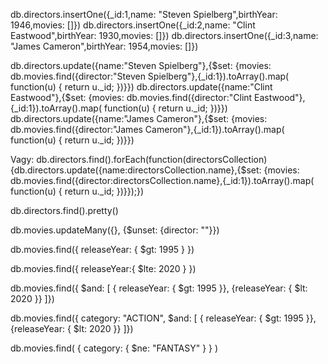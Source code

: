 db.directors.insertOne({\_id:1,name: "Steven Spielberg",birthYear: 1946,movies: []})
db.directors.insertOne({\_id:2,name: "Clint Eastwood",birthYear: 1930,movies: []})
db.directors.insertOne({\_id:3,name: "James Cameron",birthYear: 1954,movies: []})

db.directors.update({name:"Steven Spielberg"},{$set: {movies: db.movies.find({director:"Steven Spielberg"},{_id:1}).toArray().map( function(u) { return u._id; })}})
db.directors.update({name:"Clint Eastwood"},{$set: {movies: db.movies.find({director:"Clint Eastwood"},{\_id:1}).toArray().map( function(u) { return u.\_id; })}})
db.directors.update({name:"James Cameron"},{$set: {movies: db.movies.find({director:"James Cameron"},{\_id:1}).toArray().map( function(u) { return u.\_id; })}})

Vagy:
db.directors.find().forEach(function(directorsCollection){db.directors.update({name:directorsCollection.name},{$set: {movies: db.movies.find({director:directorsCollection.name},{\_id:1}).toArray().map( function(u) { return u.\_id; })}});})

db.directors.find().pretty()

db.movies.updateMany({}, {$unset: {director: ""}})

db.movies.find({ releaseYear: { $gt: 1995 } })

db.movies.find({ releaseYear:{ $lte: 2020 } })

db.movies.find({ $and: [ { releaseYear: { $gt: 1995 }}, {releaseYear: { $lt: 2020 }} ]})

db.movies.find({ category: "ACTION", $and: [ { releaseYear: { $gt: 1995 }}, {releaseYear: { $lt: 2020 }} ]})

db.movies.find( { category: { $ne: "FANTASY" } } )

